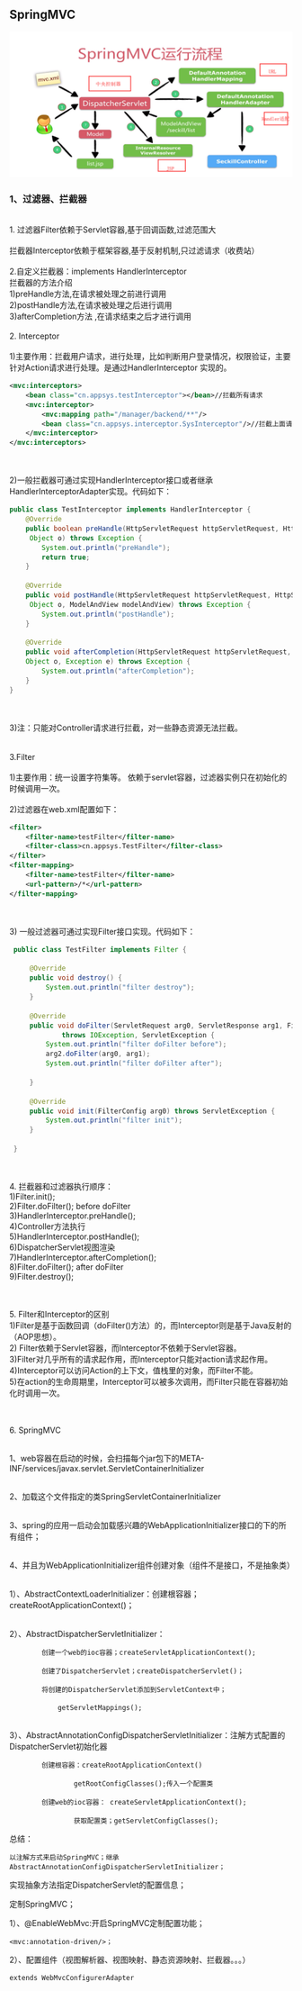 ## SpringMVC
![运行流程](https://github.com/gaoyuanyuan2/notes/blob/master/img/2.png) 
### 1、过滤器、拦截器
 <br>1. 过滤器Filter依赖于Servlet容器,基于回调函数,过滤范围大
  <br><br>拦截器Interceptor依赖于框架容器,基于反射机制,只过滤请求（收费站）
   <br><br>2.自定义拦截器：implements HandlerInterceptor
  <br>拦截器的方法介绍
  <br>1)preHandle方法,在请求被处理之前进行调用
  <br>2)postHandle方法,在请求被处理之后进行调用
  <br>3)afterCompletion方法 ,在请求结束之后才进行调用
<br><br>2. Interceptor
<br><br>1)主要作用：拦截用户请求，进行处理，比如判断用户登录情况，权限验证，主要针对Action请求进行处理。是通过HandlerInterceptor 实现的。
```Xml
<mvc:interceptors>
    <bean class="cn.appsys.testInterceptor"></bean>//拦截所有请求
    <mvc:interceptor>
        <mvc:mapping path="/manager/backend/**"/>
        <bean class="cn.appsys.interceptor.SysInterceptor"/>//拦截上面请求
    </mvc:interceptor>  
</mvc:interceptors>
```
<br><br>2)一般拦截器可通过实现HandlerInterceptor接口或者继承HandlerInterceptorAdapter实现。代码如下：
```Java
public class TestInterceptor implements HandlerInterceptor {
    @Override
    public boolean preHandle(HttpServletRequest httpServletRequest, HttpServletResponse httpServletResponse,
     Object o) throws Exception {
        System.out.println("preHandle");
        return true;
    }

    @Override
    public void postHandle(HttpServletRequest httpServletRequest, HttpServletResponse httpServletResponse,
     Object o, ModelAndView modelAndView) throws Exception {
        System.out.println("postHandle");
    }

    @Override
    public void afterCompletion(HttpServletRequest httpServletRequest, HttpServletResponse httpServletResponse, 
    Object o, Exception e) throws Exception {
        System.out.println("afterCompletion");
    }
}
```
<br><br>3)注：只能对Controller请求进行拦截，对一些静态资源无法拦截。  
<br><br>3.Filter
<br><br>1)主要作用：统一设置字符集等。
 依赖于servlet容器，过滤器实例只在初始化的时候调用一次。
<br><br>2)过滤器在web.xml配置如下：
 ```Xml
<filter>
     <filter-name>testFilter</filter-name>
     <filter-class>cn.appsys.TestFilter</filter-class>
 </filter>
 <filter-mapping>
     <filter-name>testFilter</filter-name>
     <url-pattern>/*</url-pattern>
 </filter-mapping>    
```
<br><br>3) 一般过滤器可通过实现Filter接口实现。代码如下：
```Java
 public class TestFilter implements Filter {
 
     @Override
     public void destroy() {
         System.out.println("filter destroy");
     }
 
     @Override
     public void doFilter(ServletRequest arg0, ServletResponse arg1, FilterChain arg2)
             throws IOException, ServletException {
         System.out.println("filter doFilter before");
         arg2.doFilter(arg0, arg1);
         System.out.println("filter doFilter after");
 
     }
 
     @Override
     public void init(FilterConfig arg0) throws ServletException {
         System.out.println("filter init");
     }
 
 }
```
<br><br>4. 拦截器和过滤器执行顺序：
<br>1)Filter.init();
<br>2)Filter.doFilter(); before doFilter
<br>3)HandlerInterceptor.preHandle();
<br>4)Controller方法执行
<br>5)HandlerInterceptor.postHandle();
<br>6)DispatcherServlet视图渲染
<br>7)HandlerInterceptor.afterCompletion();
<br>8)Filter.doFilter(); after doFilter
<br>9)Filter.destroy();
         
<br><br>5.  Filter和Interceptor的区别
<br>1)Filter是基于函数回调（doFilter()方法）的，而Interceptor则是基于Java反射的（AOP思想）。
<br>2) Filter依赖于Servlet容器，而Interceptor不依赖于Servlet容器。
<br>3)Filter对几乎所有的请求起作用，而Interceptor只能对action请求起作用。
<br>4)Interceptor可以访问Action的上下文，值栈里的对象，而Filter不能。
<br>5)在action的生命周期里，Interceptor可以被多次调用，而Filter只能在容器初始化时调用一次。

<br><br>6.  SpringMVC

<br>1、web容器在启动的时候，会扫描每个jar包下的META-INF/services/javax.servlet.ServletContainerInitializer

<br>2、加载这个文件指定的类SpringServletContainerInitializer

<br>3、spring的应用一启动会加载感兴趣的WebApplicationInitializer接口的下的所有组件；

<br>4、并且为WebApplicationInitializer组件创建对象（组件不是接口，不是抽象类）

<br>	1）、AbstractContextLoaderInitializer：创建根容器；createRootApplicationContext()；
	
<br>	2）、AbstractDispatcherServletInitializer：
	
			创建一个web的ioc容器；createServletApplicationContext();
			
			创建了DispatcherServlet；createDispatcherServlet()；
			
			将创建的DispatcherServlet添加到ServletContext中；
			
				getServletMappings();
				
<br>	3）、AbstractAnnotationConfigDispatcherServletInitializer：注解方式配置的DispatcherServlet初始化器
	
			创建根容器：createRootApplicationContext()
			
					getRootConfigClasses();传入一个配置类
					
			创建web的ioc容器： createServletApplicationContext();
			
					获取配置类；getServletConfigClasses();
	
总结：

	以注解方式来启动SpringMVC；继承AbstractAnnotationConfigDispatcherServletInitializer；
	
实现抽象方法指定DispatcherServlet的配置信息；

定制SpringMVC；

1）、@EnableWebMvc:开启SpringMVC定制配置功能；

	<mvc:annotation-driven/>；

2）、配置组件（视图解析器、视图映射、静态资源映射、拦截器。。。）

	extends WebMvcConfigurerAdapter



